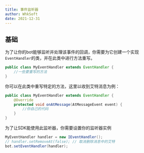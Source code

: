 ```yaml
---
title: 事件监听器
author: WhkSoft
date: 2021-12-31
---
```


## 基础
为了让你的bot能够监听并处理该事件的回调，你需要为它创建一个实现`EventHandler`的类，并在此类中进行方法重写。
```java
public class MyEventHandler extends EventHandler {
    //一些要重写的方法
}
```

你可以在此类中重写特定的方法，这里以收到艾特消息为例：
```java
public class MyEventHandler extends EventHandler {
    @Override
    protected void onAtMessage(AtMessageEvent event) {
        //你自己的代码
    }
}
```

为了让SDK能使用此监听器，你需要设置你的监听器实例
```java
MyEventHandler handler = new IEventHandler();
// handler.setRemoveAt(false); // 取消删除消息中的艾特
bot.setEventHandler(handler);
```


